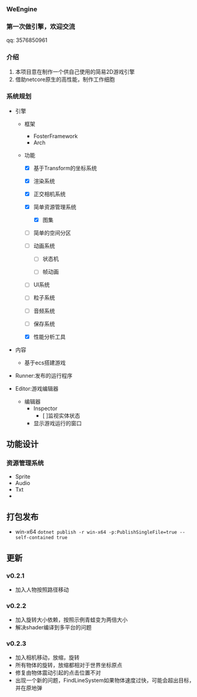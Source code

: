 ﻿### WeEngine

### 第一次做引擎，欢迎交流

qq: 3576850961

### 介绍

1. 本项目意在制作一个供自己使用的简易2D游戏引擎
2. 借助netcore原生的高性能，制作工作细胞

### 系统规划

- 引擎
  - 框架
    - FosterFramework
    - Arch
    
  - 功能
    - [x] 基于Transform的坐标系统
    
    - [x] 渲染系统
    
    - [x] 正交相机系统 
    
    - [x] 简单资源管理系统
      - [x] 图集
    
    - [ ] 简单的空间分区
    
    - [ ] 动画系统
    
      - [ ] 状态机
    
      - [ ] 帧动画
    
    - [ ] UI系统
    
    - [ ] 粒子系统
    
    - [ ] 音频系统
    
    - [ ] 保存系统
    
    - [x] 性能分析工具
  
- 内容
  - 基于ecs搭建游戏
  
- Runner:发布的运行程序

- Editor:游戏编辑器
  - 编辑器
    - Inspector
      - [ ]监视实体状态
    - 显示游戏运行的窗口


## 功能设计

### 资源管理系统
- Sprite
- Audio
- Txt
- 


## 打包发布
- win-x64 `dotnet publish -r win-x64 -p:PublishSingleFile=true --self-contained true`

## 更新
### v0.2.1
- 加入人物按照路径移动

### v0.2.2
- 加入旋转大小依赖，按照示例青蛙变为两倍大小
- 解决shader编译到多平台的问题

### v0.2.3
- 加入相机移动，放缩，旋转
- 所有物体的旋转，放缩都相对于世界坐标原点
- 修复由物体震动引起的点击位置不对
- 出现一个新的问题，FindLineSystem如果物体速度过快，可能会超出目标，并在原地弹